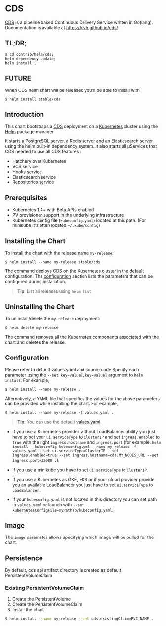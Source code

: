 # CDS

[CDS](https://github.com/ovh/cds) is a pipeline based Continuous Delivery Service written in Go(lang).
Documentation is available at https://ovh.github.io/cds/

## TL;DR;

```console
$ cd contrib/helm/cds;
helm dependency update;
helm install .
```


## FUTURE

When CDS helm chart will be released you'll be able to install with
```console
$ helm install stable/cds
```

## Introduction

This chart bootstraps a [CDS](https://github.com/ovh/cds) deployment on a [Kubernetes](http://kubernetes.io) cluster using the [Helm](https://helm.sh) package manager.

It starts a PostgreSQL server, a Redis server and an Elasticsearch server using the helm built-in dependency system. It also starts all µServices that CDS needed to use all CDS features :

+ Hatchery over Kubernetes
+ VCS service
+ Hooks service
+ Elasticsearch service
+ Repositories service

## Prerequisites

- Kubernetes 1.4+ with Beta APIs enabled
- PV provisioner support in the underlying infrastructure
- Kubernetes config file (`kubeconfig.yaml`) located at this path. (For minikube it's often located `~/.kube/config`)

## Installing the Chart

To install the chart with the release name `my-release`:

```console
$ helm install --name my-release stable/cds
```

The command deploys CDS on the Kubernetes cluster in the default configuration. The [configuration](#configuration) section lists the parameters that can be configured during installation.

> **Tip**: List all releases using `helm list`

## Uninstalling the Chart

To uninstall/delete the `my-release` deployment:

```console
$ helm delete my-release
```

The command removes all the Kubernetes components associated with the chart and deletes the release.

## Configuration

Please refer to default values.yaml and source code
Specify each parameter using the `--set key=value[,key=value]` argument to `helm install`. For example,

```console
$ helm install --name my-release .
```

Alternatively, a YAML file that specifies the values for the above parameters can be provided while installing the chart. For example,

```console
$ helm install --name my-release -f values.yaml .
```

> **Tip**: You can use the default [values.yaml](values.yaml)

+ If you use a Kubernetes provider without LoadBalancer ability you just have to set your `ui.serviceType` to `ClusterIP` and set `ingress.enabled` to `true` with the right `ingress.hostname` and `ingress.port` (for example: `helm install --kubeconfig kubeconfig.yml --name my-release -f values.yaml --set ui.serviceType=ClusterIP --set ingress.enabled=true --set ingress.hostname=cds.MY_NODES_URL --set ingress.port=32080 .`).

+ If you use a minikube you have to set `ui.serviceType` to `ClusterIP`.

+ If you use a Kubernetes as GKE, EKS or if your cloud provider provide you an available LoadBalancer you just have to set `ui.serviceType` to `LoadBalancer`.

+ If your `kubeconfig.yaml` is not located in this directory you can set path in `values.yaml` or launch with `--set kubernetesConfigFile=myPathTo/kubeconfig.yaml`.

## Image

The `image` parameter allows specifying which image will be pulled for the chart.

## Persistence

By default, cds api artifact directory is created as default PersistentVolumeClaim
### Existing PersistentVolumeClaim

1. Create the PersistentVolume
1. Create the PersistentVolumeClaim
1. Install the chart

```bash
$ helm install --name my-release --set cds.existingClaim=PVC_NAME .
```
